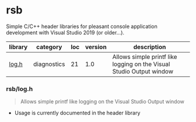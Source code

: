 # rsb

Simple C/C++ header libraries for pleasant console application development with Visual Studio 2019 (or older...).

| library    | category | loc | version | description |
| ---------- | -------- | --- | ------- | ----------- |
| [log.h](https://github.com/rbento/rsb/blob/main/include/rsb/log.h) | diagnostics | 21 | 1.0 | Allows simple printf like logging on the Visual Studio Output window |

### rsb/log.h

> Allows simple printf like logging on the Visual Studio Output window

- Usage is currently documented in the header library





